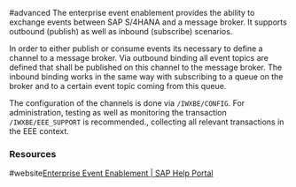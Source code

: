 #advanced
The enterprise event enablement provides the ability to exchange events between SAP S/4HANA and a message broker. It supports outbound (publish) as well as inbound (subscribe) scenarios.

In order to either publish or consume events its necessary to define a channel to a message broker. Via outbound binding all event topics are defined that shall be published on this channel to the message broker. The inbound binding works in the same way with subscribing to a queue on the broker and to a certain event topic coming from this queue.

The configuration of the channels is done via `/IWXBE/CONFIG`. For administration, testing as well as monitoring the transaction `/IWXBE/EEE_SUPPORT` is recommended., collecting all relevant transactions in the EEE context.
### Resources
#website[Enterprise Event Enablement | SAP Help Portal](https://help.sap.com/docs/SAP_S4HANA_ON-PREMISE/810dfd34f2cc4f39aa8d946b5204fd9c/c200f98fadb64ff1828ed5696c86fca2.html?locale=en-US)